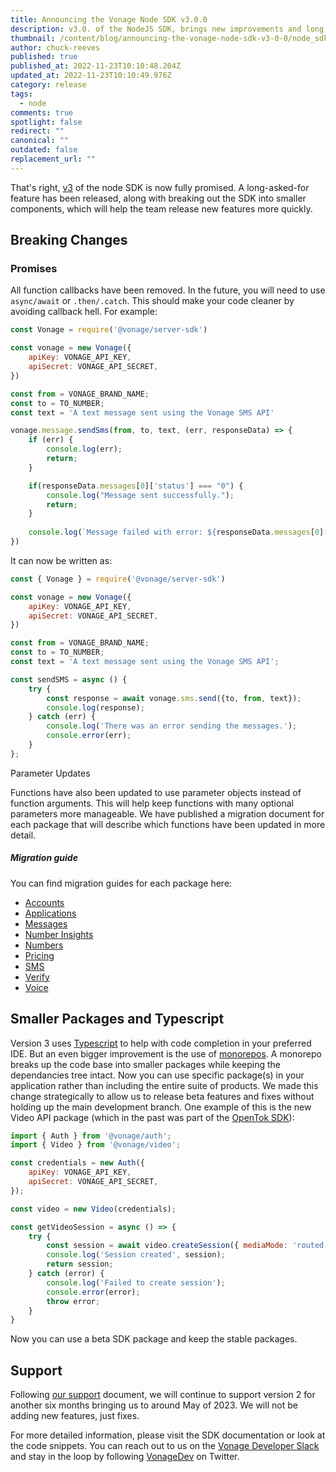 ```yaml
---
title: Announcing the Vonage Node SDK v3.0.0
description: v3.0. of the NodeJS SDK, brings new improvements and long "await"ed features
thumbnail: /content/blog/announcing-the-vonage-node-sdk-v3-0-0/node_sdk-updates.png
author: chuck-reeves
published: true
published_at: 2022-11-23T10:10:48.204Z
updated_at: 2022-11-23T10:10:49.976Z
category: release
tags:
  - node
comments: true
spotlight: false
redirect: ""
canonical: ""
outdated: false
replacement_url: ""
---
```

That's right, [v3](https://github.com/Vonage/vonage-node-sdk/releases/tag/%40vonage%2Fserver-sdk%403.0.0) of the node SDK is now fully promised. A long-asked-for feature has been released, along with breaking out the SDK into smaller components, which will help the team release new features more quickly.

## Breaking Changes

### Promises

All function callbacks have been removed. In the future, you will need to use `async/await` or `.then/.catch`. This should make your code cleaner by avoiding callback hell. For example:

```js
const Vonage = require('@vonage/server-sdk')

const vonage = new Vonage({
    apiKey: VONAGE_API_KEY,
    apiSecret: VONAGE_API_SECRET,
})

const from = VONAGE_BRAND_NAME;
const to = TO_NUMBER;
const text = 'A text message sent using the Vonage SMS API'

vonage.message.sendSms(from, to, text, (err, responseData) => {
    if (err) {
        console.log(err);
        return;
    }

    if(responseData.messages[0]['status'] === "0") {
        console.log("Message sent successfully.");
        return;
    } 
    
    console.log(`Message failed with error: ${responseData.messages[0]['error-text']}`);
})
```

It can now be written as:

```js
const { Vonage } = require('@vonage/server-sdk')

const vonage = new Vonage({
    apiKey: VONAGE_API_KEY,
    apiSecret: VONAGE_API_SECRET,
})

const from = VONAGE_BRAND_NAME;
const to = TO_NUMBER;
const text = 'A text message sent using the Vonage SMS API';

const sendSMS = async () {
    try {
        const response = await vonage.sms.send({to, from, text});
        console.log(response);
    } catch (err) {
        console.log('There was an error sending the messages.'); 
        console.error(err);
    }
};
```

Parameter Updates

Functions have also been updated to use parameter objects instead of function arguments. This will help keep functions with many optional parameters more manageable. We have published a migration document for each package that will describe which functions have been updated in more detail.

##### Migration guide

You can find migration guides for each package here:

* [Accounts](https://github.com/Vonage/vonage-node-sdk/blob/3.x/packages/accounts/v2_TO_v3_MIGRATION_GUIDE.md)
* [Applications](https://github.com/Vonage/vonage-node-sdk/blob/3.x/packages/applications/v2_TO_v3_MIGRATION_GUIDE.md)
* [Messages](https://github.com/Vonage/vonage-node-sdk/blob/3.x/packages/messages/v2_TO_v3_MIGRATION_GUIDE.md)
* [Number Insights](https://github.com/Vonage/vonage-node-sdk/blob/3.x/packages/number-insights/v2_TO_v3_MIGRATION_GUIDE.md)
* [Numbers](https://github.com/Vonage/vonage-node-sdk/blob/3.x/packages/numbers/v2_TO_v3_MIGRATION_GUIDE.md)
* [Pricing](https://github.com/Vonage/vonage-node-sdk/blob/3.x/packages/pricing/v2_TO_v3_MIGRATION_GUIDE.md)
* [SMS](https://github.com/Vonage/vonage-node-sdk/blob/3.x/packages/sms/v2_TO_v3_MIGRATION_GUIDE.md)
* [Verify](https://github.com/Vonage/vonage-node-sdk/blob/3.x/packages/verify/v2_TO_v3_MIGRATION_GUIDE.md)
* [Voice](https://github.com/Vonage/vonage-node-sdk/blob/3.x/packages/voice/v2_TO_v3_MIGRATION_GUIDE.md)

## Smaller Packages and Typescript

Version 3 uses [Typescript](https://www.typescriptlang.org/) to help with code completion in your preferred IDE. But an even bigger improvement is the use of [monorepos](https://github.com/Vonage/vonage-node-sdk/blob/3.x/packages/voice/v2_TO_v3_MIGRATION_GUIDE.md). A monorepo breaks up the code base into smaller packages while keeping the dependancies tree intact. Now you can use specific package(s) in your application rather than including the entire suite of products. We made this change strategically to allow us to release beta features and fixes without holding up the main development branch. One example of this is the new Video API package (which in the past was part of the [OpenTok SDK](https://github.com/opentok/opentok-node)):

```js
import { Auth } from '@vonage/auth';
import { Video } from '@vonage/video';

const credentials = new Auth({
    apiKey: VONAGE_API_KEY,
    apiSecret: VONAGE_API_SECRET,
});

const video = new Video(credentials);

const getVideoSession = async () => {
    try {
        const session = await video.createSession({ mediaMode: 'routed' });
        console.log('Session created', session);
        return session;
    } catch (error) {
        console.log('Failed to create session');
        console.error(error);
        throw error;
    }
}
```

Now you can use a beta SDK package and keep the stable packages.

## Support

Following [our support](https://github.com/Nexmo/server-sdk-specification/blob/main/SPECIFICATION.md#sdk-support) document, we will continue to support version 2 for another six months bringing us to around May of 2023. We will not be adding new features, just fixes.

For more detailed information, please visit the SDK documentation or look at the code snippets. You can reach out to us on the [Vonage Developer Slack](https://developer.vonage.com/community/slack) and stay in the loop by following [VonageDev](https://twitter.com/VonageDev) on Twitter.
